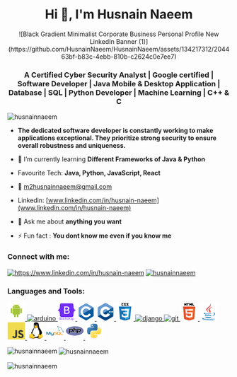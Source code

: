 <h1 align="center">Hi 👋, I'm Husnain Naeem</h1>
<p align="center">
![Black Gradient Minimalist Corporate Business Personal Profile New LinkedIn Banner (1)](https://github.com/HusnainNaeem/HusnainNaeem/assets/134217312/204463bf-b83c-4ebb-810b-c2624c0e7ee7)

<h3 align="center">A Certified Cyber Security Analyst | Google certified | Software Developer | Java Mobile & Desktop Application | Database | SQL | Python Developer | Machine Learning | C++ & C</h3>

<p align="left"> <img src="https://komarev.com/ghpvc/?username=husnainnaeem&label=Profile%20views&color=0e75b6&style=flat" alt="husnainnaeem" /> </p>

- **The dedicated software developer is constantly working to make applications exceptional. They prioritize strong security to ensure overall robustness and uniqueness.**

- 🌱 I’m currently learning **Different Frameworks of Java & Python**

- Favourite Tech: **Java, Python, JavaScript, React**

- 📧 [m2husnainnaeem@gmail.com](m2husnainnaeem@gmail.com)

- Linkedin: [www.linkedin.com/in/husnain-naeem](www.linkedin.com/in/husnain-naeem)

- 💬 Ask me about **anything you want**

- ⚡ Fun fact : **You dont know me even if you know me**

<h3 align="left">Connect with me:</h3>
<p align="left">
<a href="https://linkedin.com/in/https://www.linkedin.com/in/husnain-naeem" target="blank"><img align="center" src="https://raw.githubusercontent.com/rahuldkjain/github-profile-readme-generator/master/src/images/icons/Social/linked-in-alt.svg" alt="https://www.linkedin.com/in/husnain-naeem" height="30" width="40" /></a>
<a href="https://www.hackerrank.com/husnainnaeem" target="blank"><img align="center" src="https://raw.githubusercontent.com/rahuldkjain/github-profile-readme-generator/master/src/images/icons/Social/hackerrank.svg" alt="husnainnaeem" height="30" width="40" /></a>
</p>

<h3 align="left">Languages and Tools:</h3>
<p align="left"> <a href="https://developer.android.com" target="_blank" rel="noreferrer"> <img src="https://raw.githubusercontent.com/devicons/devicon/master/icons/android/android-original-wordmark.svg" alt="android" width="40" height="40"/> </a> <a href="https://www.arduino.cc/" target="_blank" rel="noreferrer"> <img src="https://cdn.worldvectorlogo.com/logos/arduino-1.svg" alt="arduino" width="40" height="40"/> </a> <a href="https://getbootstrap.com" target="_blank" rel="noreferrer"> <img src="https://raw.githubusercontent.com/devicons/devicon/master/icons/bootstrap/bootstrap-plain-wordmark.svg" alt="bootstrap" width="40" height="40"/> </a> <a href="https://www.cprogramming.com/" target="_blank" rel="noreferrer"> <img src="https://raw.githubusercontent.com/devicons/devicon/master/icons/c/c-original.svg" alt="c" width="40" height="40"/> </a> <a href="https://www.w3schools.com/cpp/" target="_blank" rel="noreferrer"> <img src="https://raw.githubusercontent.com/devicons/devicon/master/icons/cplusplus/cplusplus-original.svg" alt="cplusplus" width="40" height="40"/> </a> <a href="https://www.w3schools.com/css/" target="_blank" rel="noreferrer"> <img src="https://raw.githubusercontent.com/devicons/devicon/master/icons/css3/css3-original-wordmark.svg" alt="css3" width="40" height="40"/> </a> <a href="https://www.djangoproject.com/" target="_blank" rel="noreferrer"> <img src="https://cdn.worldvectorlogo.com/logos/django.svg" alt="django" width="40" height="40"/> </a> <a href="https://git-scm.com/" target="_blank" rel="noreferrer"> <img src="https://www.vectorlogo.zone/logos/git-scm/git-scm-icon.svg" alt="git" width="40" height="40"/> </a> <a href="https://www.w3.org/html/" target="_blank" rel="noreferrer"> <img src="https://raw.githubusercontent.com/devicons/devicon/master/icons/html5/html5-original-wordmark.svg" alt="html5" width="40" height="40"/> </a> <a href="https://www.java.com" target="_blank" rel="noreferrer"> <img src="https://raw.githubusercontent.com/devicons/devicon/master/icons/java/java-original.svg" alt="java" width="40" height="40"/> </a> <a href="https://developer.mozilla.org/en-US/docs/Web/JavaScript" target="_blank" rel="noreferrer"> <img src="https://raw.githubusercontent.com/devicons/devicon/master/icons/javascript/javascript-original.svg" alt="javascript" width="40" height="40"/> </a> <a href="https://www.linux.org/" target="_blank" rel="noreferrer"> <img src="https://raw.githubusercontent.com/devicons/devicon/master/icons/linux/linux-original.svg" alt="linux" width="40" height="40"/> </a> <a href="https://www.mysql.com/" target="_blank" rel="noreferrer"> <img src="https://raw.githubusercontent.com/devicons/devicon/master/icons/mysql/mysql-original-wordmark.svg" alt="mysql" width="40" height="40"/> </a> <a href="https://www.php.net" target="_blank" rel="noreferrer"> <img src="https://raw.githubusercontent.com/devicons/devicon/master/icons/php/php-original.svg" alt="php" width="40" height="40"/> </a> <a href="https://www.python.org" target="_blank" rel="noreferrer"> <img src="https://raw.githubusercontent.com/devicons/devicon/master/icons/python/python-original.svg" alt="python" width="40" height="40"/> </a> </p>

<p><img align="left" src="https://github-readme-stats.vercel.app/api/top-langs?username=husnainnaeem&show_icons=true&locale=en&layout=compact" alt="husnainnaeem" /></p>

<p>&nbsp;<img align="center" src="https://github-readme-stats.vercel.app/api?username=husnainnaeem&show_icons=true&locale=en" alt="husnainnaeem" /></p>

<p><img align="center" src="https://github-readme-streak-stats.herokuapp.com/?user=husnainnaeem&" alt="husnainnaeem" /></p>
